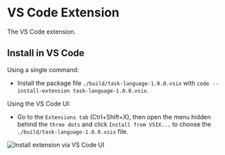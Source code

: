 # VS Code Extension

The VS Code extension.


## Install in VS Code
Using a single command:

- Install the package file `./build/task-language-1.0.0.vsix` with `code --install-extension task-language-1.0.0.vsix`.

Using the VS Code UI:

- Go to the `Extensions tab` (Ctrl+Shift+X), then open the menu hidden behind the `three dots` and click `Install from VSIX...` to choose the `./build/task-language-1.0.0.vsix` file.

![Install extension via VS Code UI](/img/install-extension.jpg)